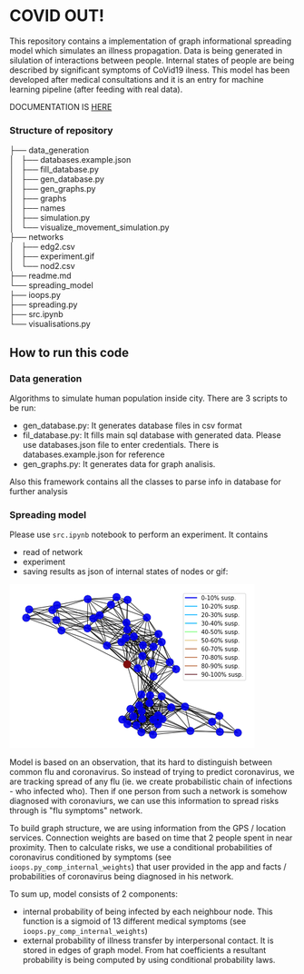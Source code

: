 # COVID OUT!
This repository contains a implementation of graph informational spreading model
which simulates an illness propagation. Data is being generated in silulation of 
 interactions between people. Internal states of people are being described by 
 significant symptoms of CoVid19 ilness. This model has been developed after
 medical consultations and it is an entry for machine learning pipeline (after
 feeding with real data).
 
DOCUMENTATION IS [HERE](https://anty-filidor.github.io/covidout/#)

### Structure of repository

├── data_generation  
│   ├── databases.example.json  
│   ├── fill_database.py  
│   ├── gen_database.py  
│   ├── gen_graphs.py  
│   ├── graphs  
│   ├── names  
│   ├── simulation.py  
│   └── visualize_movement_simulation.py  
├── networks  
│   ├── edg2.csv  
│   ├── experiment.gif   
│   └── nod2.csv  
├── readme.md  
└── spreading_model  
    ├── ioops.py  
    ├── spreading.py  
    ├── src.ipynb  
    └── visualisations.py  


## How to run this code  

### Data generation
Algorithms to simulate human population inside city.
There are 3 scripts to be run:
* gen_database.py: It generates database files in csv format
* fil_database.py: It fills main sql database with generated data. 
Please use databases.json file to enter credentials. 
There is databases.example.json for reference
* gen_graphs.py: It generates data for graph analisis.

Also this framework contains all the classes to parse info in database for further analysis

### Spreading model
Please use `src.ipynb` notebook to perform an experiment. It contains 
* read of network
* experiment
* saving results as json of internal states of nodes or gif: 

![gif](spreading_model/networks/experiment.gif)  

Model is based on an observation, that its hard to distinguish between common flu and 
coronavirus. So instead of trying to predict coronavirus, we are tracking spread of any 
flu (ie. we create probabilistic chain of infections - who infected who). Then if one person 
from such a network is somehow diagnosed with coronaviurs, we can use this information to 
spread risks through is "flu symptoms" network. 

To build graph structure, we are using information from the GPS / location services. Connection weights
are based on time that 2 people spent in near proximity. 
Then to calculate risks, we use a conditional probabilities of coronavirus conditioned by symptoms 
(see `ioops.py_comp_internal_weights`) that user provided in the app and facts / probabilities of
coronavirus being diagnosed in his network.

To sum up, model consists of 2 components:
- internal probability of being infected by each neighbour node. This function is a sigmoid of
 13 different medical symptoms (see `ioops.py_comp_internal_weights`)
- external probability of illness transfer  by interpersonal contact. It is
stored in edges of graph model.
From hat coefficients a resultant probability is being computed by using
conditional probability laws.
